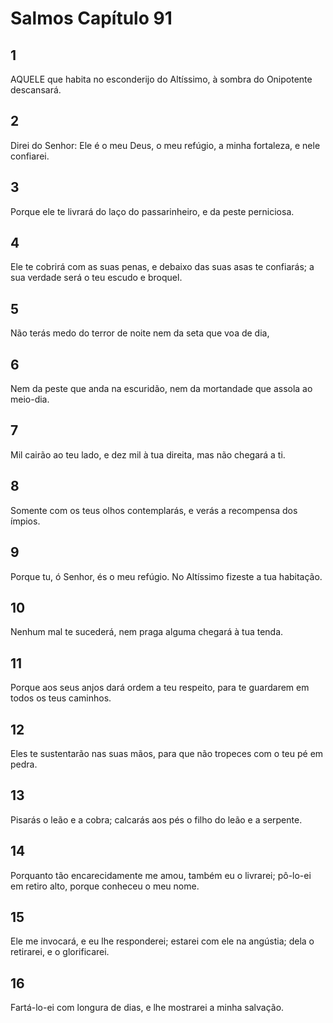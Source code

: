 # Salmos Capítulo 91

## 1
AQUELE que habita no esconderijo do Altíssimo, à sombra do Onipotente descansará.

## 2
Direi do Senhor: Ele é o meu Deus, o meu refúgio, a minha fortaleza, e nele confiarei.

## 3
Porque ele te livrará do laço do passarinheiro, e da peste perniciosa.

## 4
Ele te cobrirá com as suas penas, e debaixo das suas asas te confiarás; a sua verdade será o teu escudo e broquel.

## 5
Não terás medo do terror de noite nem da seta que voa de dia,

## 6
Nem da peste que anda na escuridão, nem da mortandade que assola ao meio-dia.

## 7
Mil cairão ao teu lado, e dez mil à tua direita, mas não chegará a ti.

## 8
Somente com os teus olhos contemplarás, e verás a recompensa dos ímpios.

## 9
Porque tu, ó Senhor, és o meu refúgio. No Altíssimo fizeste a tua habitação.

## 10
Nenhum mal te sucederá, nem praga alguma chegará à tua tenda.

## 11
Porque aos seus anjos dará ordem a teu respeito, para te guardarem em todos os teus caminhos.

## 12
Eles te sustentarão nas suas mãos, para que não tropeces com o teu pé em pedra.

## 13
Pisarás o leão e a cobra; calcarás aos pés o filho do leão e a serpente.

## 14
Porquanto tão encarecidamente me amou, também eu o livrarei; pô-lo-ei em retiro alto, porque conheceu o meu nome.

## 15
Ele me invocará, e eu lhe responderei; estarei com ele na angústia; dela o retirarei, e o glorificarei.

## 16
Fartá-lo-ei com longura de dias, e lhe mostrarei a minha salvação.

